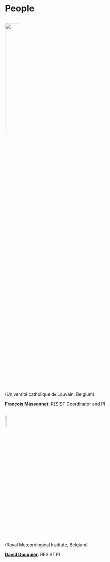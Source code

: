 # People

## <img src="https://resist-impuls.github.io/docs/assets/logo_UCLouvain_format_jpg_RVB.jpg" height=30% width=30%>
(Université catholique de Louvain, Belgium)

[**François Massonnet**](https://www.elic.ucl.ac.be/modx/index.php?id=73): RESIST Coordinator and PI

## <img src="https://resist-impuls.github.io/docs/assets/logo_rmicolor.png" height=10% width=10%>
(Royal Meteorological Institute, Belgium)

[**David Docquier**](https://sites.google.com/view/daviddocquier): RESIST PI
